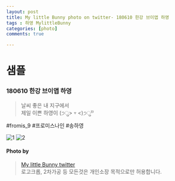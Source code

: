 ```yaml
---
layout: post
title: My little Bunny photo on twitter- 180610 한강 브이앱 하영
tags : 하영 MylittleBunny
categories: [photo]
comments: true

---
```


# 샘플 

###  180610 한강 브이앱 하영

> 날씨 좋은 내 지구에서  
제일 이쁜 하영이 (੭ु> ▿ <)੭ु⁾⁾  

#fromis_9 #프로미스나인 #송하영  

![1](https://pbs.twimg.com/media/DfUyAibV4AA0OVL.jpg:large)
![2](https://pbs.twimg.com/media/DfUyAibUYAACiRU.jpg:large)

#### Photo by
> [My little Bunny twitter](https://twitter.com/MLBunny_929)  
로고크롭, 2차가공 등 모든것은 개인소장 목적으로만 허용합니다.


<script type="text/javascript">//<![CDATA[
(function(){
 var cancel=function(e){
  if (window.event) {
   window.event.cancelBubble = true;
   window.event.returnValue = false;
  }
  if (e && e.stopPropagation && e.preventDefault) {
   e.stopPropagation();
   e.preventDefault();
  }
  return false;
 };
 var block=function(e){
  e = e || window.event;
  var t=e.srcElement || e.target;
  var tag=t.tagName;
  if (e && tag==='HTML' || tag==='INPUT' || tag==='TEXTAREA' || tag==='BUTTON' || tag==='SELECT' || tag==='OPTION' || tag==='EMBED' || tag==='OBJECT') { return; }
  if (e.type==='keydown' || e.type=='keyup') {
   // keyboard event : only block ctrl-A, ctrl-a, ctrl-C, ctrl-c, meta-A, meta-a, meta-C, meta-c
   if ((e.ctrlKey || e.metaKey) && (e.keyCode == 65 || e.keyCode == 97 || e.keyCode == 67 || e.keyCode == 99)) { return cancel(e); }
  } else if(e.type == "contextmenu"){
   alert('무단복사를 막기 위해 마우스 드래그 금지가 설정되어 있습니다');
   return cancel(e);
  } else {
   return cancel(e);
  }
 }
 var addEvent = function(el, type, fn){
     if (window.addEventListener) {
         el.addEventListener(type, fn, false);
     }
     else if (window.attachEvent) {
         el.attachEvent('on' + type, fn);
     }
     else {
         el['on' + type] = fn;
     }
 }
 var addBlockEvent = function(){
  addEvent(document.body,'keydown',block);
  addEvent(document.body,'keyup',block);
  addEvent(document.body,'mouseup',block);
  addEvent(document.body,'mousedown',block);
  addEvent(document.body,'dragstart',block);
  addEvent(document.body,'selectstart',block);
  addEvent(document.body,'copy',block);
  addEvent(document.body,'contextmenu', block);
 }
 addEvent(window,'load',addBlockEvent);
})();
//]]>
</script>
